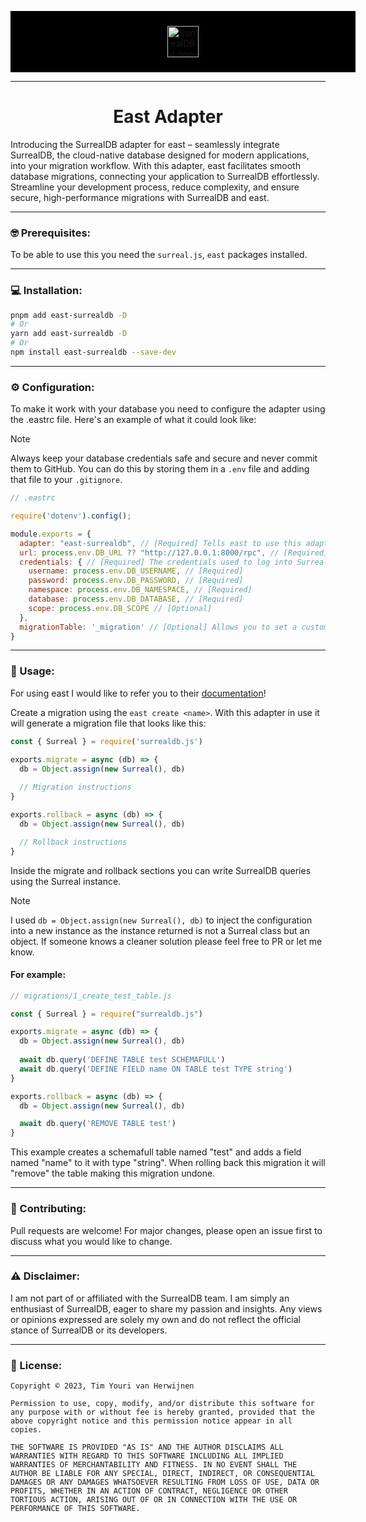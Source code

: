 <p align="center" style="background-color: #000; width: 100%; padding: 24px;">
  <img alt="SurrealDB Logo" src="https://surrealdb.com/static/img/text-be42529fe0e268f3fbabfb42065eeec7.svg" style="height: 50px;">
</p>

---

<h1 align="center">East Adapter</h1>

Introducing the SurrealDB adapter for east – seamlessly integrate SurrealDB, the cloud-native database designed for modern applications, into your migration workflow. With this adapter, east facilitates smooth database migrations, connecting your application to SurrealDB effortlessly. Streamline your development process, reduce complexity, and ensure secure, high-performance migrations with SurrealDB and east.

---

### 🤓 Prerequisites:

To be able to use this you need the `surreal.js`, `east` packages installed. 

---

### 💻 Installation:

```bash
pnpm add east-surrealdb -D
# Or
yarn add east-surrealdb -D
# Or
npm install east-surrealdb --save-dev
```

---

### ⚙️ Configuration:

To make it work with your database you need to configure the adapter using the .eastrc file. Here's an example of what it could look like:

> [!NOTE]  
> Always keep your database credentials safe and secure and never commit them to GitHub. You can do this by storing them in a `.env` file and adding that file to your `.gitignore`.

```js
// .eastrc

require('dotenv').config();

module.exports = {
  adapter: "east-surrealdb", // [Required] Tells east to use this adapter
  url: process.env.DB_URL ?? "http://127.0.0.1:8000/rpc", // [Required] The url where your SurrealDB lives at
  credentials: { // [Required] The credentials used to log into SurrealDB
    username: process.env.DB_USERNAME, // [Required]
    password: process.env.DB_PASSWORD, // [Required]
    namespace: process.env.DB_NAMESPACE, // [Required]
    database: process.env.DB_DATABASE, // [Required]
    scope: process.env.DB_SCOPE // [Optional]
  },
  migrationTable: '_migration' // [Optional] Allows you to set a custom name for the table that will contain the migrations
}
```

---

### 🚀 Usage:

For using east I would like to refer you to their [documentation](https://github.com/okv/east#readme)!

Create a migration using the `east create <name>`. With this adapter in use it will generate a migration file that looks like this:

```js
const { Surreal } = require('surrealdb.js')

exports.migrate = async (db) => {
  db = Object.assign(new Surreal(), db)
  
  // Migration instructions
}

exports.rollback = async (db) => {
  db = Object.assign(new Surreal(), db)

  // Rollback instructions
}
```

Inside the migrate and rollback sections you can write SurrealDB queries using the Surreal instance.

> [!NOTE]
> I used `db = Object.assign(new Surreal(), db)` to inject the configuration into a new instance as the instance returned is not a Surreal class but an object. If someone knows a cleaner solution please feel free to PR or let me know.

#### For example:

```js
// migrations/1_create_test_table.js

const { Surreal } = require("surrealdb.js")

exports.migrate = async (db) => {
  db = Object.assign(new Surreal(), db)
  
  await db.query('DEFINE TABLE test SCHEMAFULL')
  await db.query('DEFINE FIELD name ON TABLE test TYPE string')
}

exports.rollback = async (db) => {
  db = Object.assign(new Surreal(), db)

  await db.query('REMOVE TABLE test')
}
```

This example creates a schemafull table named "test" and adds a field named "name" to it with type "string". When rolling back this migration it will "remove" the table making this migration undone.

--- 

### 🤝 Contributing:

Pull requests are welcome! For major changes, please open an issue first to discuss what you would like to change.

---

### ⚠️ Disclaimer:

I am not part of or affiliated with the SurrealDB team. I am simply an enthusiast of SurrealDB, eager to share my passion and insights. Any views or opinions expressed are solely my own and do not reflect the official stance of SurrealDB or its developers.

---

### 📜 License:

```
Copyright © 2023, Tim Youri van Herwijnen

Permission to use, copy, modify, and/or distribute this software for any purpose with or without fee is hereby granted, provided that the above copyright notice and this permission notice appear in all copies.

THE SOFTWARE IS PROVIDED "AS IS" AND THE AUTHOR DISCLAIMS ALL WARRANTIES WITH REGARD TO THIS SOFTWARE INCLUDING ALL IMPLIED WARRANTIES OF MERCHANTABILITY AND FITNESS. IN NO EVENT SHALL THE AUTHOR BE LIABLE FOR ANY SPECIAL, DIRECT, INDIRECT, OR CONSEQUENTIAL DAMAGES OR ANY DAMAGES WHATSOEVER RESULTING FROM LOSS OF USE, DATA OR PROFITS, WHETHER IN AN ACTION OF CONTRACT, NEGLIGENCE OR OTHER TORTIOUS ACTION, ARISING OUT OF OR IN CONNECTION WITH THE USE OR PERFORMANCE OF THIS SOFTWARE.
```